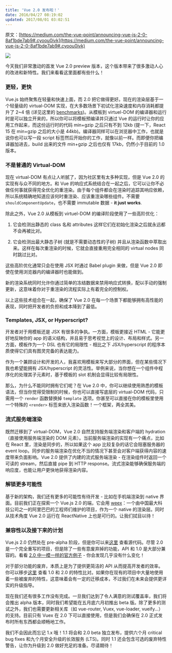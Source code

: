 ```yaml
---
title: 'Vue 2.0 发布啦！'
date: 2016/04/27 08:19:02
updated: 2017/08/01 03:02:51
---
```


原文：[https://medium.com/the-vue-point/announcing-vue-js-2-0-8af1bde7ab9#.cyoou0ivk](https://medium.com/the-vue-point/announcing-vue-js-2-0-8af1bde7ab9#.cyoou0ivk)

![](http://ww1.sinaimg.cn/mw1024/660d0cdfgw1f3bs1115fsj20ug0jiq6m.jpg)

今天我们非常激动的首发 Vue 2.0 preview 版本，这个版本带来了很多激动人心的改进和新特性。我们来看看这里面都有些什么！

<!--more-->

### 更轻，更快

Vue.js 始终聚焦在轻量和快速上面，而 2.0 把它做得更好。现在的渲染层基于一个轻量级的 virtual-DOM 实现，在大多数场景下初试化渲染速度和内存消耗都提升了 2~4 倍 (详见这里的 [benchmarks](https://github.com/vuejs/vue/tree/next/benchmarks))。从模板到 virtuel-DOM 的编译器和运行时是可以独立开来的，所以你可以将模板预编译并只通过 Vue 的运行时让你的应用工作起来，而这份运行时的代码 min+gzip 之后只有不到 12kb (提一下，React 15 在 min+gzip 之后的大小是 44kb)。编译器同样可以在浏览器中工作，也就是说你也可以写一段 script 标签然后开始你的工作，就像以前一样。而即便你把编译器加进去，build 出来的文件 min+gzip 之后也仅有 17kb，仍然小于目前的 1.0 版本。

### 不是普通的 Virtual-DOM

现在 virtual-DOM 有点让人听腻了，因为社区里有太多种实现，但是 Vue 2.0 的实现有与众不同的地方。和 Vue 的响应式系统结合在一起之后，它可以让你不必做任何事就获得完全优化的重渲染。由于每个组件都会在渲染时追踪其响应依赖，所以系统精确地知道应该何时重渲染、应该重渲染哪些组件。不需要 `shouldComponentUpdate`，也不需要 immutable 数据 - **it just works**.

除此之外，Vue 2.0 从模板到 virtuel-DOM 的编译阶段使用了一些高阶优化：

1. 它会检测出静态的 class 名和 attributes 这样它们在初始化渲染之后就永远都不会再被比对。

2. 它会检测出最大静态子树 (就是不需要动态性的子树) 并且从渲染函数中萃取出来。这样在每次重渲染的时候，它就会直接重用完全相同的 virtual nodes 同时跳过比对。

这些高阶优化通常只会在使用 JSX 时通过 Babel plugin 来做，但是 Vue 2.0 即使在使用浏览器内的编译器时也能做到。

新的渲染系统同时允许你通过简单的冻结数据来禁用响应式转换，配以手动的强制更新，这意味着你对于重渲染的流程实际上有着完全的控制权。

以上这些技术组合在一起，确保了 Vue 2.0 在每一个场景下都能够拥有高性能的表现，同时把开发者的负担和成本降到了最低。

### Templates, JSX, or Hyperscript?

开发者对于用模板还是 JSX 有很多的争执。一方面，模板更接近 HTML - 它能更好地反映你的 app 的语义结构，并且易于思考视觉上的设计、布局和样式。另一方面，模板作为一个 DSL 也有它的局限性 - 相比之下 JSX/hyperscript 的程序本质使得它们具有图灵完备的表达能力。

作为一个兼顾设计和开发的人，我喜欢用模板来写大部分的界面，但在某些情况下我也希望能拥有 JSX/hyperscript 的灵活性。举例来说，当你想在一个组件中程序化的处理其子元素时，基于模板的 slot 机制会显得比较有局限性。

那么，为什么不能同时拥有它们呢？在 Vue 2.0 中，你可以继续使用熟悉的模板语法，但当你觉得受限制的时候，你也可以直接写底层的 virtual-DOM 代码，只需用一个 `render` 函数替换掉 `template` 选项。你甚至可以直接在你的模板里使用一个特殊的 `<render>` 标签来嵌入渲染函数！一个框架，两全其美。

### 流式服务端渲染

既然迁移到了 virtual-DOM，Vue 2.0 自然支持服务端渲染和客户端的 hydration（直接使用服务端渲染的 DOM 元素）。当前服务端渲染的实现有一个痛点，比如在 React 里，渲染是同步的，所以如果这个 app 比较复杂的话它会阻塞服务器的 event loop。同步的服务端渲染在优化不当的情况下甚至会对客户端获得内容的速度带来负面影响。Vue 2.0 提供了内建的流式服务端渲染 - 在渲染组件时返回一个可读的 stream，然后直接 pipe 到 HTTP response。流式渲染能够确保服务端的响应度，也能让用户更快地获得渲染内容。

### 解锁更多可能性

基于新的架构，我们还有更多的可能性有待开发 - 比如在手机端渲染到 native 界面。目前我们正在探索一个 Vue.js 2.0 的端，它会用 [weex](http://alibaba.github.io/weex/)：一个由中国最大科技公司之一的阿里巴巴的工程师们维护的项目，作为一个 native 的渲染层。同时从技术角度 Vue 2.0 运行在 ReactNative 上也是可行的。让我们拭目以待！

### 兼容性以及接下来的计划

Vue.js 2.0 仍然处在 pre-alpha 阶段，但是你可以来[这里](https://github.com/vuejs/vue/tree/next/) 查看源代码。尽管 2.0 是一个完全重写的项目，但是除了一些有意废弃掉的功能，API 和 1.0 是大部分兼容的。看看 [2.0 中一模一样的官方例子](https://github.com/vuejs/vue/tree/next/examples) - 你会发现几乎没有什么变化！

对于部分功能的废弃，本质上是为了提供更简洁的 API 从而提高开发者的效率。你可以移步[这里](https://github.com/vuejs/vue/wiki/2.0-features) 查看 1.0 和 2.0 的特性比对。如果你在现有的项目中大量地使用着一些被废弃的特性，这意味着会有一定的迁移成本，不过我们在未来会提供更详实的升级指导。

现在我们还有很多工作没有完成。一旦我们达到了令人满意的测试覆盖率，我们将会推出 alpha 版本，同时我们希望能在五月底六月初推出 beta 版。除了更多的测试之外，我们也需要更新相关库（如 vue-router, Vuex, vue-loader, vueify...）的支持。目前只有 Vuex 在 2.0 下可以直接使用，但是我们会确保在 2.0 正式发布时所有东西都会顺畅地工作。

我们不会因此而忘记 1.x 哦！1.1 将会和 2.0 beta 独立发布，提供六个月 critical bug fixes 和九个月安全升级的长效服务 (LTS)。同时 1.1 还会包含可选的废弃特性警告，让你为升级到 2.0 做好充足的准备。尽请期待！